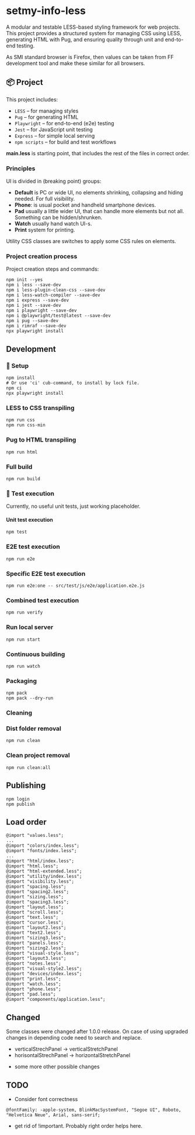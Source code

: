 # setmy-info-less

A modular and testable LESS-based styling framework for web projects. This project provides a structured system for
managing CSS using LESS, generating HTML with Pug, and ensuring quality through unit and end-to-end testing.

As SMI standard browser is Firefox, then values can be taken from FF development tool and make these similar for all
browsers.

## 📦 Project

This project includes:

- `LESS` – for managing styles
- `Pug` – for generating HTML
- `Playwright` – for end-to-end (e2e) testing
- `Jest` – for JavaScript unit testing
- `Express` – for simple local serving
- `npm scripts` – for build and test workflows

**main.less** is starting point, that includes the rest of the files in correct order.

### Principles

UI is divided in (breaking point) groups:

* **Default** is PC or wide UI, no elements shrinking, collapsing and hiding needed. For full visibility.
* **Phone**: is usual pocket and handheld smartphone devices.
* **Pad** usually a little wider UI, that can handle more elements but not all. Something can be hidden/shrunken.
* **Watch** usually hand watch UI-s.
* **Print** system for printing.

Utility CSS classes are switches to apply some CSS rules on elements.

### Project creation process

Project creation steps and commands:

```
npm init --yes
npm i less --save-dev
npm i less-plugin-clean-css --save-dev
npm i less-watch-compiler --save-dev
npm i express --save-dev
npm i jest --save-dev
npm i playwright --save-dev
npm i @playwright/test@latest --save-dev
npm i pug --save-dev
npm i rimraf --save-dev
npx playwright install
```

## Development

### 🔧 Setup

```
npm install
# Or use 'ci' cub-command, to install by lock file. 
npm ci
npx playwright install
```

### LESS to CSS transpiling

```
npm run css
npm run css-min
```

### Pug to HTML transpiling

```
npm run html
```

### Full build

```
npm run build
```

### 🧪 Test execution

Currently, no useful unit tests, just working placeholder.

#### Unit test execution

```
npm test
```

### E2E test execution

```
npm run e2e
```

### Specific E2E test execution

```
npm run e2e:one -- src/test/js/e2e/application.e2e.js
```

### Combined test execution

```
npm run verify
```

### Run local server

```
npm run start
```

### Continuous building

```
npm run watch
```

### Packaging

```
npm pack
npm pack --dry-run
```

### Cleaning

### Dist folder removal

```
npm run clean
```

### Clean project removal

```
npm run clean:all
```

## Publishing

```
npm login
npm publish
```

## Load order

    @import "values.less";
    ...
    @import "colors/index.less";
    @import "fonts/index.less";
    ...
    @import "html/index.less";
    @import "html.less";
    @import "html-extended.less";
    @import "utility/index.less";
    @import "visibility.less";
    @import "spacing.less";
    @import "spacing2.less";
    @import "sizing.less";
    @import "spacing3.less";
    @import "layout.less";
    @import "scroll.less";
    @import "text.less";
    @import "cursor.less";
    @import "layout2.less";
    @import "text2.less";
    @import "sizing3.less";
    @import "panels.less";
    @import "sizing2.less";
    @import "visual-style.less";
    @import "layout3.less";
    @import "notes.less";
    @import "visual-style2.less";
    @import "devices/index.less";
    @import "print.less";
    @import "watch.less";
    @import "phone.less";
    @import "pad.less";
    @import "components/application.less";

## Changed

Some classes were changed after 1.0.0 release. On case of using upgraded changes in depending code need to search and
replace.

* verticalStrechPanel -> verticalStretchPanel
* horisontalStrechPanel -> horizontalStretchPanel

+ some more other possible changes

## TODO

* Consider font correctness

```less
@fontFamily: -apple-system, BlinkMacSystemFont, "Segoe UI", Roboto, "Helvetica Neue", Arial, sans-serif;
```

* get rid of !important. Probably right order helps here.
